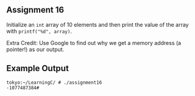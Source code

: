 ## Assignment 16
Initialize an `int` array of 10 elements and then print the value of the array with `printf("%d", array)`. 

Extra Credit: Use Google to find out why we get a memory address (a pointer!) as our output.

## Example Output
```terminal_session
tokyo:~/LearningC/ # ./assignment16                                        
-1077487384#  
```
